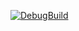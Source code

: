 [![DebugBuild](https://github.com/isedakotetsu/CG2_00-01/actions/workflows/DebugBuild.yml/badge.svg)](https://github.com/isedakotetsu/CG2_00-01/actions/workflows/DebugBuild.yml)
